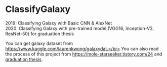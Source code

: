 # ClassifyGalaxy
2019: Classifying Galaxy with Basic CNN & AlexNet</br>
2020: Classifying Galaxy with pre-trained model (VGG16, Inception-V3, ResNet-50) for graduation thesis


You can get galaxy dataset from https://www.kaggle.com/laurenkwong/galaxydat.</br>
You can also read the process of this project from https://mole-starseeker.tistory.com/24 and [graduation thesis](https://github.com/jhcha08/ClassifyGalaxy/blob/master/%EC%A1%B8%EC%97%85%EB%85%BC%EB%AC%B8_2015103211_%EC%B0%A8%EC%A0%95%ED%9B%88.pdf).
